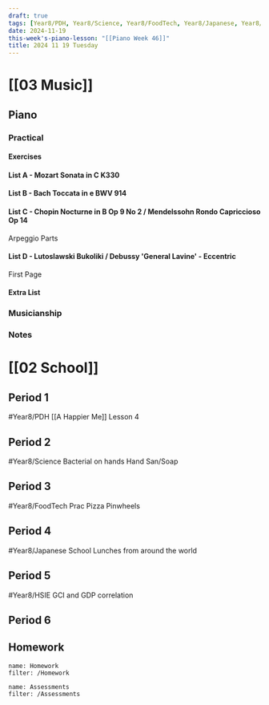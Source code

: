 ```yaml
---
draft: true
tags: [Year8/PDH, Year8/Science, Year8/FoodTech, Year8/Japanese, Year8/HSIE]
date: 2024-11-19
this-week's-piano-lesson: "[[Piano Week 46]]"
title: 2024 11 19 Tuesday
---
```


# [[03 Music]]

## Piano

### Practical

#### Exercises

#### List A - Mozart Sonata in C K330

#### List B - Bach Toccata in e BWV 914

#### List C - Chopin Nocturne in B Op 9 No 2 / Mendelssohn Rondo Capriccioso Op 14

Arpeggio Parts

#### List D - Lutoslawski Bukoliki / Debussy 'General Lavine' - Eccentric

First Page

#### Extra List

### Musicianship

### Notes

# [[02 School]]

## Period 1

#Year8/PDH
[[A Happier Me]] Lesson 4

## Period 2

#Year8/Science
Bacterial on hands Hand San/Soap

## Period 3

#Year8/FoodTech
Prac Pizza Pinwheels

## Period 4

#Year8/Japanese
School Lunches from around the world

## Period 5

#Year8/HSIE
GCI and GDP correlation

## Period 6

## Homework

```todoist
name: Homework
filter: /Homework
```

```todoist
name: Assessments
filter: /Assessments
```

